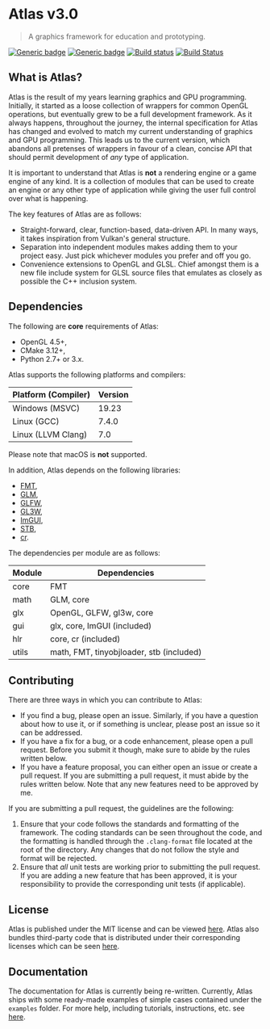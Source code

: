 # Atlas v3.0

> A graphics framework for education and prototyping.

[![Generic badge](https://img.shields.io/badge/License-MIT-blue.svg)](LICENSE)
[![Generic badge](https://img.shields.io/badge/Language-C++17-red.svg)](https://en.wikipedia.org/wiki/C%2B%2B17)
[![Build status](https://ci.appveyor.com/api/projects/status/anqkem3w8yq96wru?svg=true)](https://ci.appveyor.com/project/marovira/atlas)
[![Build Status](https://travis-ci.org/marovira/atlas.svg?branch=master)](https://travis-ci.org/marovira/atlas)

## What is Atlas?

Atlas is the result of my years learning graphics and GPU programming.
Initially, it started as a loose collection of wrappers for common OpenGL
operations, but eventually grew to be a full development framework. As it always
happens, throughout the journey, the internal specification for Atlas has
changed and evolved to match my current understanding of graphics and GPU
programming. This leads us to the current version, which abandons all pretenses
of wrappers in favour of a clean, concise API that should permit development of
*any* type of application.

It is important to understand that Atlas is **not** a rendering engine or a game
engine of any kind. It is a collection of modules that can be used to create an
engine or any other type of application while giving the user full control over
what is happening.

The key features of Atlas are as follows:

* Straight-forward, clear, function-based, data-driven API. In many ways, it
  takes inspiration from Vulkan's general structure. 
* Separation into independent modules makes adding them to your project easy.
  Just pick whichever modules you prefer and off you go.
* Convenience extensions to OpenGL and GLSL. Chief amongst them is a new file
  include system for GLSL source files that emulates as closely as possible the
  C++ inclusion system.

## Dependencies

The following are **core** requirements of Atlas:

* OpenGL 4.5+,
* CMake 3.12+,
* Python 2.7+ or 3.x.

Atlas supports the following platforms and compilers:

| Platform (Compiler) | Version |
| ------------------- | ------- |
| Windows (MSVC) | 19.23 |
| Linux (GCC) | 7.4.0 |
| Linux (LLVM Clang) | 7.0 |

Please note that macOS is **not** supported.

In addition, Atlas depends on the following libraries:

* [FMT](https://github.com/fmtlib/fmt),
* [GLM](https://github.com/g-truc/glm),
* [GLFW](https://github.com/glfw/glfw),
* [GL3W](https://github.com/marovira/gl3w),
* [ImGUI](https://github.com/ocornut/imgui),
* [STB](https://github.com/nothings/stb),
* [cr](https://github.com/fungos/cr).

The dependencies per module are as follows:

| Module | Dependencies |
| ------ | ------------ |
| core | FMT |
| math | GLM, core |
| glx | OpenGL, GLFW, gl3w, core |
| gui | glx, core, ImGUI (included) |
| hlr | core, cr (included) |
| utils | math, FMT, tinyobjloader, stb (included) | 

## Contributing

There are three ways in which you can contribute to Atlas:

* If you find a bug, please open an issue. Similarly, if you have a question
  about how to use it, or if something is unclear, please post an issue so it
  can be addressed.
* If you have a fix for a bug, or a code enhancement, please open a pull
  request. Before you submit it though, make sure to abide by the rules written
  below.
* If you have a feature proposal, you can either open an issue or create a pull
  request. If you are submitting a pull request, it must abide by the rules
  written below. Note that any new features need to be approved by me.

If you are submitting a pull request, the guidelines are the following:

1. Ensure that your code follows the standards and formatting of the framework.
   The coding standards can be seen throughout the code, and the formatting is
   handled through the `.clang-format` file located at the root of the
   directory. Any changes that do not follow the style and format will be
   rejected.
2. Ensure that *all* unit tests are working prior to submitting the pull
   request. If you are adding a new feature that has been approved, it is your
   responsibility to provide the corresponding unit tests (if applicable). 

## License

Atlas is published under the MIT license and can be viewed
[here](https://github.com/marovira/atlas/blob/master/LICENSE). Atlas also
bundles third-party code that is distributed under their corresponding licenses
which can be seen
[here](https://github.com/marovira/atlas/blob/master/LICENSE-3RD-PARTY).

## Documentation

The documentation for Atlas is currently being re-written. Currently, Atlas
ships with some ready-made examples of simple cases contained under the
`examples` folder. For more help, including tutorials, instructions, etc. see
[here](https://marovira.github.io/atlas/).
